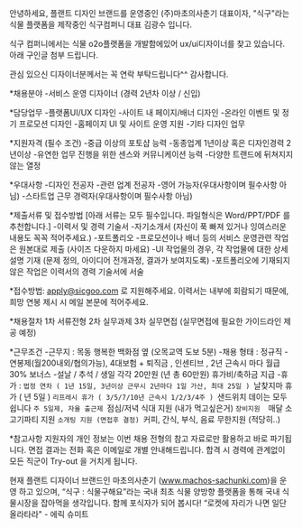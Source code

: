 안녕하세요,
플랜트 디자인 브랜드를 운영중인 (주)마초의사춘기 대표이자, "식구"라는 식물 플랫폼을 제작중인 식구컴퍼니 대표 김광수 입니다.


식구 컴퍼니에서는 식물 o2o플랫폼을 개발함에있어 ux/ui디자이너를 찾고 있습니다.
아래 구인글 첨부 드립니다.

관심 있으신 디자이너분께서는 꼭 연락 부탁드립니다^^ 감사합니다.

*채용분야
-서비스 운영 디자이너 (경력 2년차 이상 / 신입)

*담당업무
-플랫폼UI/UX 디자인
-사이트 내 페이지/배너 디자인
-온라인 이벤트 및 정기 프로모션 디자인
-홈페이지 UI 및 사이트 운영 지원
-기타 디자인 업무

*지원자격 (필수 조건)
-중급 이상의 포토샵 능력
-동종업계 1년이상 혹은 디자인경력 2년이상
-유연한 업무 진행을 위한 센스와 커뮤니케이션 능력
-다양한 트랜드에 뒤쳐지지 않는 열정

*우대사항
-디자인 전공자
-관련 업계 전공자
-영어 가능자(우대사항이며 필수사항 아님)
-스타트업 근무 경력자(우대사항이며 필수사항 아님)

*제출서류 및 접수방법
[아래 서류는 모두 필수입니다. 파일형식은 Word/PPT/PDF 를 추천합니다.]
-이력서 및 경력 기술서
-자기소개서 (자신이 푹 빠져 있거나 잉여스러운 내용도 꼭꼭 적어주세요.)
-포트폴리오
-프로모션이나 배너 등의 서비스 운영관련 작업은 원본대로 제출 (사이즈 다운하지 마세요)
-UI 작업물의 경우, 각 작업물에 대한 상세 설명 기재 (문제 정의, 아이디어 전개과정, 결과가 보여지도록)
-포트폴리오에 기재되지 않은 작업은 이력서의 경력 기술서에 서술

*접수방법: apply@sicgoo.com 로 지원해주세요.
이력서는 내부에 회람되기 때문에, 희망 연봉 제시 시 메일 본문에 적어주세요.

*채용절차
1차 서류전형
2차 실무과제
3차 실무면접 (실무면접에 필요한 가이드라인 제공 예정)

*근무조건
-근무지 : 목동 행복한 백화점 옆 (오목교역 도보 5분)
-채용 형태 : 정규직
-연봉제(월200내외/협의가능), 4대보험 + 퇴직금 , 인센티브 , 2년 근속시 마다 월급 30% 보너스
-설날 / 추석 / 생일 각각 20만원 (년 총 60만원) 휴가비/축하금 지급
-휴가 :
`법정 연차 ( 1년 15일, 3년이상 근무시 2년마다 1일 가산, 최대 25일 )
`날찾지마 휴가 ( 년 5일 )
`리프레시 휴가 ( 3/5/7/10년 근속시 1/2/3/4주 )
`샌드위치 데이는 모두 쉽니다
`주 5일제, 자율 출근제
`점심/저녁 식대 지원 (내가 먹고싶은거)
`장비지원 
`매달 소고기파티 지원
`소개팅 지원 (면접후 결정)
`커피, 간식, 부식, 음료 무한지원 (적당히..)


*참고사항
지원자의 개인 정보는 이번 채용 전형의 참고 자료로만 활용하고 바로 파기됩니다.
면접 결과는 전화 혹은 이메일로 개별 안내해드립니다.
합격 시 경력에 관계없이 모든 직군이 Try-out 을 거치게 됩니다.

현재 플랜트 디자이너 브랜드인 마초의사춘기 (www.machos-sachunki.com)을 운영 하고 있으며, “식구 : 식물구해요”라는 국내 최초 식물 양방향 플랫폼을 통해 국내 식물시장을 잡아먹을 생각입니다.
함께 포식자가 되어 봅시다!
“로켓에 자리가 나면 일단 올라타라" - 에릭 슈미트
